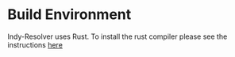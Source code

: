 # Build Environment

Indy-Resolver uses Rust. To install the rust compiler please see the instructions [here](https://www.rust-lang.org/tools/install)
